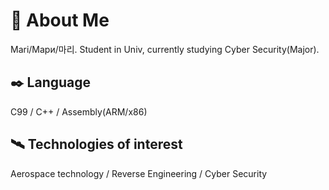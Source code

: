 # 🧭 About Me

Mari/Мари/마리. Student in Univ, currently studying Cyber Security(Major). 

## ✒️ Language

C99 / C++ / Assembly(ARM/x86) 

## 🛰️ Technologies of interest

Aerospace technology / Reverse Engineering / Cyber Security 
